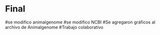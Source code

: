 # Final
#se modifico animalgenome 
#se modifico NCBI
#Se agregaron gráficos al archivo de Animalgenome
#Trabajo colaborativo
